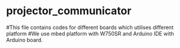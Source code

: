 # projector_communicator
#This file contains codes for different boards which utilises different platform
#We use mbed platform with W750SR and Arduino IDE with Arduino board.
